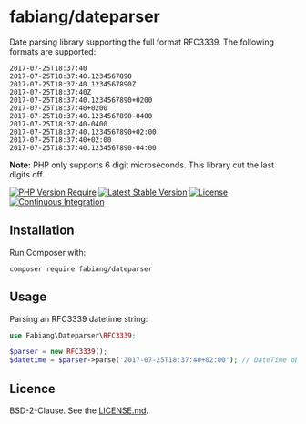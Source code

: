 # fabiang/dateparser

Date parsing library supporting the full format RFC3339. The following formats are supported:

```
2017-07-25T18:37:40
2017-07-25T18:37:40.1234567890
2017-07-25T18:37:40.1234567890Z
2017-07-25T18:37:40Z
2017-07-25T18:37:40.1234567890+0200
2017-07-25T18:37:40+0200
2017-07-25T18:37:40.1234567890-0400
2017-07-25T18:37:40-0400
2017-07-25T18:37:40.1234567890+02:00
2017-07-25T18:37:40+02:00
2017-07-25T18:37:40.1234567890-04:00
```

**Note:** PHP only supports 6 digit microseconds. This library cut the last digits off.

[![PHP Version Require](https://poser.pugx.org/fabiang/dateparser/require/php)](https://packagist.org/packages/fabiang/dateparser)
[![Latest Stable Version](https://poser.pugx.org/fabiang/dateparser/v)](https://packagist.org/packages/fabiang/dateparser)
[![License](https://poser.pugx.org/fabiang/dateparser/license)](https://packagist.org/packages/fabiang/dateparser)  
[![Continuous Integration](https://github.com/fabiang/dateparser/actions/workflows/ci.yml/badge.svg)](https://github.com/fabiang/dateparser/actions/workflows/ci.yml)

## Installation

Run Composer with:

```
composer require fabiang/dateparser
```

## Usage

Parsing an RFC3339 datetime string:

```php
use Fabiang\Dateparser\RFC3339;

$parser = new RFC3339();
$datetime = $parser->parse('2017-07-25T18:37:40+02:00'); // DateTime object
```

## Licence

BSD-2-Clause. See the [LICENSE.md](LICENSE.md).
